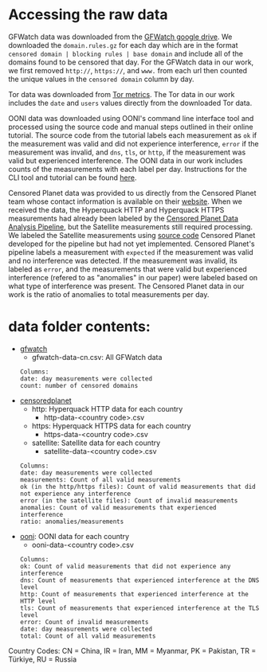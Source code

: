 # Accessing the raw data
GFWatch data was downloaded from the [GFWatch google drive](https://drive.google.com/drive/folders/1911y0-rLfTjrcoDdgKLhMj4c8rqd0Iyd). 
We downloaded the `domain.rules.gz` for each day which are in the format `censored domain | blocking rules | base domain` and include 
all of the domains found to be censored that day. For the GFWatch data in our work, we first removed `http://`, `https://`, and `www.` 
from each url then counted the unique values in the `censored domain` column by day. 

Tor data was downloaded from [Tor metrics](https://metrics.torproject.org/userstats-relay-country.html). The Tor data in our work 
includes the `date` and `users` values directly from the downloaded Tor data. 

OONI data was downloaded using OONI's command line interface tool and processed using the source code and manual steps outlined in their 
online tutorial. The source code from the tutorial labels each measurement as `ok` if the measurement was valid and did not experience 
interference, `error` if the measurement was invalid, and `dns`, `tls`, or `http`, if the measurement was valid but experienced 
interference. The OONI data in our work includes counts of the measurements with each label per day. Instructions for the CLI tool and 
tutorial can be found [here](https://ooni.org/notebooks/tutorial-russia-data-analysis-case-study.html).

Censored Planet data was provided to us directly from the Censored Planet team whose contact information is available on their 
[website](https://censoredplanet.org). When we received the data, the Hyperquack HTTP and Hyperquack HTTPS measurements had already been labeled 
by the [Censored Planet Data Analysis Pipeline](https://github.com/censoredplanet/censoredplanet-analysis/tree/master), but the 
Satellite measurements still required processing. We labeled the Satellite measurements using 
[source code](https://github.com/censoredplanet/censoredplanet-analysis/blob/master/table/queries/merged_reduced_scans.sql) Censored Planet developed 
for the pipeline but had not yet implemented. Censored Planet's pipeline labels a measurement with `expected` if the measurement was 
valid and no interference was detected. If the measurement was invalid, its labeled as `error`, and the measurements that were valid but 
experienced interference (refered to as "anomalies" in our paper) were labeled based on what type of interference was present. The 
Censored Planet data in our work is the ratio of anomalies to total measurements per day. 

# data folder contents:
- [gfwatch](/data/gfwatch)
    - gfwatch-data-cn.csv: All GFWatch data
    ```
    Columns:
    date: day measurements were collected
    count: number of censored domains
    ```
- [censoredplanet](/data/censoredplanet)
    - http: Hyperquack HTTP data for each country
        - http-data-\<country code>.csv
    - https: Hyperquack HTTPS data for each country
        - https-data-\<country code>.csv
    - satellite: Satellite data for each country
        - satellite-data-\<country code>.csv
  ```
  Columns:
  date: day measurements were collected
  measurements: Count of all valid measurements
  ok (in the http/https files): Count of valid measurements that did not experience any interference
  error (in the satellite files): Count of invalid measurements
  anomalies: Count of valid measurements that experienced interference
  ratio: anomalies/measurements
  ```
- [ooni](/data/ooni): OONI data for each country
    - ooni-data-\<country code>.csv
    ```
    Columns:
    ok: Count of valid measurements that did not experience any interference
    dns: Count of measurements that experienced interference at the DNS level
    http: Count of measurements that experienced interference at the HTTP level
    tls: Count of measurements that experienced interference at the TLS level
    error: Count of invalid measurements
    date: day measurements were collected
    total: Count of all valid measurements
    ```
Country Codes: CN = China, IR = Iran, MM = Myanmar, PK = Pakistan, TR = Türkiye, RU = Russia
